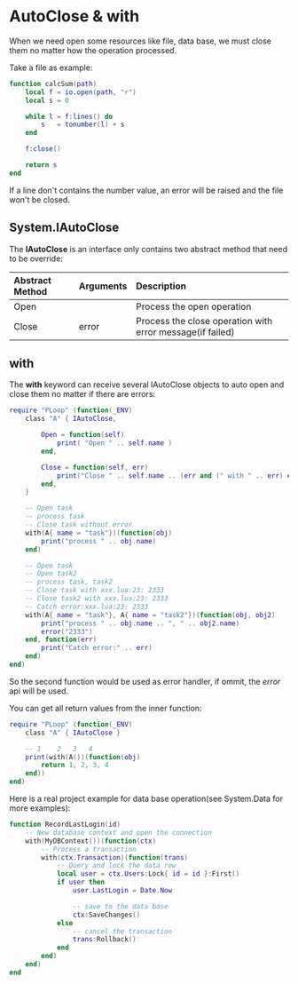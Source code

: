 # AutoClose & with

When we need open some resources like file, data base, we must close them no matter how the operation processed.

Take a file as example:

```lua
function calcSum(path)
	local f = io.open(path, "r")
	local s = 0

	while l = f:lines() do
		s   = tonumber(l) + s
	end

	f:close()

	return s
end
```

If a line don't contains the number value, an error will be raised and the file won't be closed.


## System.IAutoClose

The **IAutoClose** is an interface only contains two abstract method that need to be override:

Abstract Method             |Arguments                |Description
:---------------------------|:------------------------|:-----------------------------
Open                        |                         |Process the open operation
Close                       |error                    |Process the close operation with error message(if failed)


## with

 The **with** keyword can receive several IAutoClose objects to auto open and close them no matter if there are errors:

```lua
require "PLoop" (function(_ENV)
	class "A" { IAutoClose,

		Open = function(self)
			print( "Open " .. self.name )
		end,

		Close = function(self, err)
			print("Close " .. self.name .. (err and (" with " .. err) or " without error"))
		end,
	}

	-- Open task
	-- process task
	-- Close task without error
	with(A{ name = "task"})(function(obj)
		print("process " .. obj.name)
	end)

	-- Open task
	-- Open task2
	-- process task, task2
	-- Close task with xxx.lua:23: 2333
	-- Close task2 with xxx.lua:23: 2333
	-- Catch error:xxx.lua:23: 2333
	with(A{ name = "task"}, A{ name = "task2"})(function(obj, obj2)
		print("process " .. obj.name .. ", " .. obj2.name)
		error("2333")
	end, function(err)
		print("Catch error:" .. err)
	end)
end)
```

So the second function would be used as error handler, if ommit, the *error* api will be used.

You can get all return values from the inner function:

```lua
require "PLoop" (function(_ENV)
	class "A" { IAutoClose }

	-- 1	2	3	4
	print(with(A())(function(obj)
		return 1, 2, 3, 4
	end))
end)

```

Here is a real project example for data base operation(see System.Data for more examples):

```lua
function RecordLastLogin(id)
	-- New database context and open the connection
	with(MyDBContext())(function(ctx)
		-- Process a transaction
		with(ctx.Transaction)(function(trans)
			-- Query and lock the data row
			local user = ctx.Users:Lock{ id = id }:First()
			if user then
				user.LastLogin = Date.Now

				-- save to the data base
				ctx:SaveChanges()
			else
				-- cancel the transaction
				trans:Rollback()
			end
		end)
	end)
end
```
